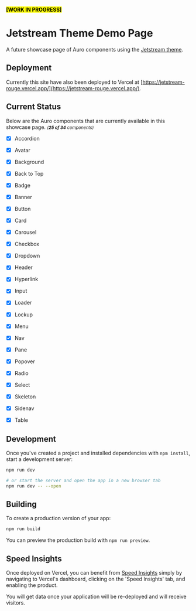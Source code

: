 <mark style="background-color: yellow; font-weight: bold;">[WORK IN PROGRESS]</mark>
# Jetstream Theme Demo Page

A future showcase page of Auro components using the [Jetstream theme](https://github.com/Alaska-ITS/JetstreamDesignTokens/).

## Deployment

Currently this site have also been deployed to Vercel at [https://jetstream-rouge.vercel.app/](https://jetstream-rouge.vercel.app/).

## Current Status

Below are the Auro components that are currently available in this showcase page.
_<small>(<b>25 of 34</b> components)</small>_
- [x] Accordion
- [x] Avatar
- [x] Background
- [x] Back to Top
- [x] Badge
- [x] Banner
- [x] Button
- [x] Card
- [x] Carousel
- [x] Checkbox
- [x] Dropdown
- [x] Header
- [x] Hyperlink
- [x] Input
- [x] Loader
- [x] Lockup
- [x] Menu
- [x] Nav
- [x] Pane
- [x] Popover
- [x] Radio
- [x] Select
- [x] Skeleton
- [x] Sidenav
- [x] Table


## Development

Once you've created a project and installed dependencies with `npm install`, start a development server:

```bash
npm run dev

# or start the server and open the app in a new browser tab
npm run dev -- --open
```

## Building

To create a production version of your app:

```bash
npm run build
```

You can preview the production build with `npm run preview`.

## Speed Insights

Once deployed on Vercel, you can benefit from [Speed Insights](https://vercel.com/docs/concepts/speed-insights) simply by navigating to Vercel's dashboard, clicking on the 'Speed Insights' tab, and enabling the product.

You will get data once your application will be re-deployed and will receive visitors.
